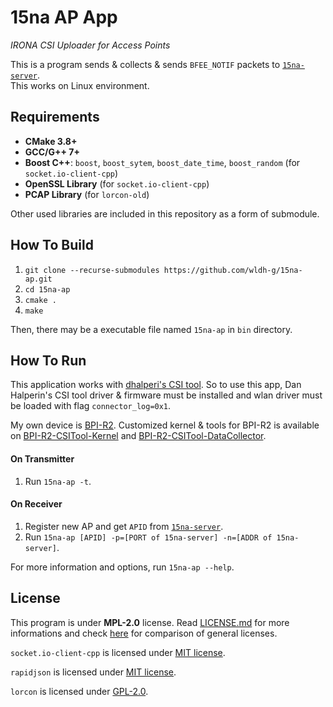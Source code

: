 # 15na AP App

<i>IRONA CSI Uploader for Access Points</i>

This is a program sends & collects & sends `BFEE_NOTIF` packets to [`15na-server`](https://github.com/wldh-g/15na-server).\
This works on Linux environment.

## Requirements

-   **CMake 3.8+**
-   **GCC/G++ 7+**
-   **Boost C++**: `boost`, `boost_sytem`, `boost_date_time`, `boost_random` (for `socket.io-client-cpp`)
-   **OpenSSL Library** (for `socket.io-client-cpp`)
-   **PCAP Library** (for `lorcon-old`)

Other used libraries are included in this repository as a form of submodule.

## How To Build

1. `git clone --recurse-submodules https://github.com/wldh-g/15na-ap.git`
2. `cd 15na-ap`
3. `cmake .`
4. `make`

Then, there may be a executable file named `15na-ap` in `bin` directory.

## How To Run

This application works with [dhalperi's CSI tool](https://dhalperi.github.io/linux-80211n-csitool/).
So to use this app, Dan Halperin's CSI tool driver & firmware must be installed and wlan driver must be loaded with flag `connector_log=0x1`.

My own device is [BPI-R2](http://www.banana-pi.org/r2.html). Customized kernel & tools for BPI-R2 is available on [BPI-R2-CSITool-Kernel](https://github.com/wldh-g/BPI-R2-CSITool-Kernel) and [BPI-R2-CSITool-DataCollector](https://github.com/wldh-g/BPI-R2-CSITool-DataCollector).

#### On Transmitter

1. Run `15na-ap -t`.

#### On Receiver

1. Register new AP and get `APID` from [`15na-server`](https://github.com/wldh-g/15na-server).
2. Run `15na-ap [APID] -p=[PORT of 15na-server] -n=[ADDR of 15na-server]`.

For more information and options, run `15na-ap --help`.

## License

This program is under **MPL-2.0** license. Read [LICENSE.md](LICENSE.md) for more informations and check [here](https://en.wikipedia.org/wiki/Comparison_of_free_and_open-source_software_licenses#General_comparison) for comparison of general licenses.

`socket.io-client-cpp` is licensed under [MIT license](https://github.com/wldh-g/socket.io-client-cpp/blob/master/LICENSE).

`rapidjson` is licensed under [MIT license](https://github.com/Tencent/rapidjson/blob/master/license.txt).

`lorcon` is licensed under [GPL-2.0](https://github.com/wldh-g/lorcon-old/blob/master/COPYING).
